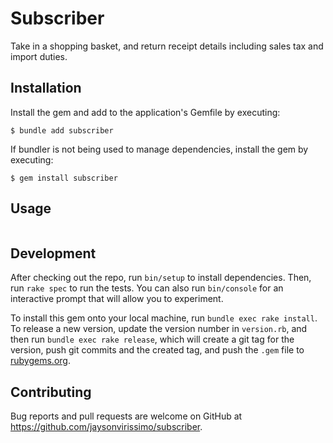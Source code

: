 # Subscriber

Take in a shopping basket, and return receipt details including sales tax and import duties.

## Installation

Install the gem and add to the application's Gemfile by executing:

    $ bundle add subscriber

If bundler is not being used to manage dependencies, install the gem by executing:

    $ gem install subscriber

## Usage

```
```

## Development

After checking out the repo, run `bin/setup` to install dependencies. Then, run `rake spec` to run the tests. You can also run `bin/console` for an interactive prompt that will allow you to experiment.

To install this gem onto your local machine, run `bundle exec rake install`. To release a new version, update the version number in `version.rb`, and then run `bundle exec rake release`, which will create a git tag for the version, push git commits and the created tag, and push the `.gem` file to [rubygems.org](https://rubygems.org).

## Contributing

Bug reports and pull requests are welcome on GitHub at https://github.com/jaysonvirissimo/subscriber.
